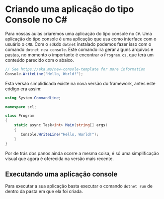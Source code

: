# Criando uma aplicação do tipo Console no C#

Para nossas aulas criaremos uma aplicação do tipo console no `C#`. Uma aplicação do tipo console é uma aplicação que usa como interface com o usuário o `CMD`. Com o `sdk`do `dotnet` instalado podemos fazer isso com o comando `dotnet new console`. Este comando ira gerar alguns arquivos e pastas, no momento o importante é encontrar o `Program.cs`, que terá um conteúdo parecido com o abaixo.

```cs
// See https://aka.ms/new-console-template for more information
Console.WriteLine("Hello, World!");
```

Esta versão simplidicada existe na nova versão do framework, antes este código era assim:

```csharp
using System.CommandLine;

namespace scl;

class Program
{
    static async Task<int> Main(string[] args)
    {
       Console.WriteLine("Hello, World!");
    }
}
```

Por de trás dos panos ainda ocorre a mesma coisa, é só uma simplificação visual que agora é oferecida na versão mais recente.

## Executando uma aplicação console

Para executar a sua aplicação basta executar o comando `dotnet run` de dentro da pasta em que ela foi criada.